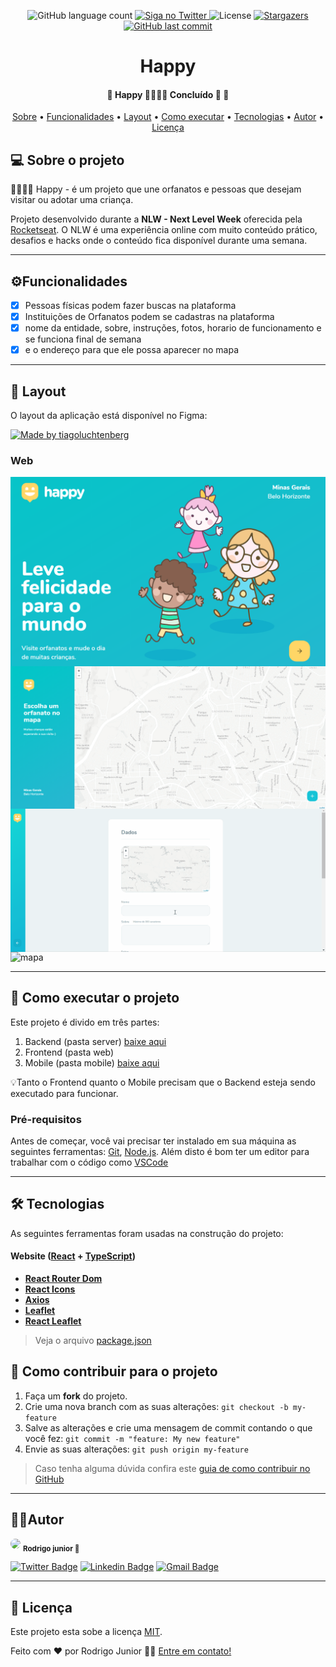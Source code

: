 <p align="center">
  <img alt="GitHub language count"
  src="https://img.shields.io/badge/languages-2-green">

  <a href="https://twitter.com/Legend_Attack">
    <img alt="Siga no Twitter" src="https://img.shields.io/twitter/url?style=social&url=https%3A%2F%2Ftwitter.com%2FLegend_Attack">
  </a>

  <img alt="License" src="https://img.shields.io/badge/license-MIT-brightgreen">
   <a href="https://github.com/RodrigoJuniorLiyah/Happy---Rocketseat/stargazers">
    <img alt="Stargazers" src="https://img.shields.io/github/stars/RodrigoJuniorLiyah/Happy---Rocketseat?style=social">
  </a>

  <a href="https://github.com/RodrigoJuniorLiyah/Happy---Rocketseat/commits/master">
    <img alt="GitHub last commit" src="https://img.shields.io/github/last-commit/RodrigoJuniorLiyah/Happy---Rocketseat">
  </a>
</p>

<h1 align="center">
  Happy
</h1>

<h4 align="center"> 
	🚧  Happy 🧍‍♀️🧍‍♂️ Concluído 🚀 🚧
</h4>

<p align="center">
 <a href="#-sobre-o-projeto">Sobre</a> •
 <a href="#-funcionalidades">Funcionalidades</a> •
 <a href="#-layout">Layout</a> • 
 <a href="#-como-executar-o-projeto">Como executar</a> • 
 <a href="#-tecnologias">Tecnologias</a> • 
 <a href="#-autor">Autor</a> • 
 <a href="#user-content--licença">Licença</a>
</p>

## 💻 Sobre o projeto

🧍‍♀️🧍‍♂️ Happy - é um projeto que une orfanatos e pessoas que desejam visitar ou adotar uma criança.

Projeto desenvolvido durante a **NLW - Next Level Week** oferecida pela [Rocketseat](https://blog.rocketseat.com.br/primeira-next-level-week/).
O NLW é uma experiência online com muito conteúdo prático, desafios e hacks onde o conteúdo fica disponível durante uma semana.

---

## ⚙️Funcionalidades

- [x] Pessoas físicas podem fazer buscas na plataforma
- [x] Instituições de Orfanatos podem se cadastras na plataforma
- [x] nome da entidade, sobre, instruções, fotos, horario de funcionamento e se funciona final de semana
- [x] e o endereço para que ele possa aparecer no mapa

---

## 🎨 Layout

O layout da aplicação está disponível no Figma:

<a href="https://www.figma.com/file/Roc3HPgLlAgqiPAX5nSj4y/Happy-Web-(Copy)?node-id=0%3A1">
  <img alt="Made by tiagoluchtenberg" src="https://img.shields.io/badge/Acessar%20Layout%20-Figma-%2304D361">
</a>

### Web

<p align="center" style="display: flex; align-items: flex-start; justify-content: center;flex-direction: column">
<img alt="NLW" title="#NextLevelWeek" src="./assets/banner.png">
<img alt="mapa" title="mapa Happy" src="./assets/mapa.png">
<img alt="cadastro" title="cadastro Happy" src="./assets/cadastro.gif">
<img alt="mapa" title="mapa Happy" src="./assets/mapagif.gif">
</p>

---

## 🚀 Como executar o projeto

Este projeto é divido em três partes:
1. Backend (pasta server) <a href="/">baixe aqui</a>
2. Frontend (pasta web)
3. Mobile (pasta mobile) <a href="/">baixe aqui</a>

💡Tanto o Frontend quanto o Mobile precisam que o Backend esteja sendo executado para funcionar.

### Pré-requisitos

Antes de começar, você vai precisar ter instalado em sua máquina as seguintes ferramentas:
[Git](https://git-scm.com), [Node.js](https://nodejs.org/en/).
Além disto é bom ter um editor para trabalhar com o código como [VSCode](https://code.visualstudio.com/)

---

## 🛠 Tecnologias

As seguintes ferramentas foram usadas na construção do projeto:

#### **Website** ([React](https://reactjs.org/) + [TypeScript](https://www.typescriptlang.org/))

- **[React Router Dom](https://github.com/ReactTraining/react-router/tree/master/packages/react-router-dom)**
- **[React Icons](https://react-icons.github.io/react-icons/)**
- **[Axios](https://github.com/axios/axios)**
- **[Leaflet](https://react-leaflet.js.org/en/)**
- **[React Leaflet](https://react-leaflet.js.org/)**

> Veja o arquivo [package.json](https://github.com/RodrigoJuniorLiyah/Happy---Rocketseat/blob/master/package.json)

## 💪 Como contribuir para o projeto

1. Faça um **fork** do projeto.
2. Crie uma nova branch com as suas alterações: `git checkout -b my-feature`
3. Salve as alterações e crie uma mensagem de commit contando o que você fez: `git commit -m "feature: My new feature"`
4. Envie as suas alterações: `git push origin my-feature`

  > Caso tenha alguma dúvida confira este [guia de como contribuir no GitHub](./CONTRIBUTING.md)
---

## 🐱‍👤Autor

 <img style="border-radius: 50%;" src="https://avatars3.githubusercontent.com/u/58194578?s=460&u=2cce4cfe93c827e033d632f223d61ffebc496c00&v=4" width="100px;"/>
 <sub><b>Rodrigo junior 🚀</b></sub>
 <br />

[![Twitter Badge](https://img.shields.io/badge/-@Legend_Attack-1ca0f1?style=flat-square&labelColor=1ca0f1&logo=twitter&logoColor=white&link=https://twitter.com/tgmarinho)](https://twitter.com/Legend_Attack) [![Linkedin Badge](https://img.shields.io/badge/-Rodrigo-blue?style=flat-square&logo=Linkedin&logoColor=white&link=https://www.linkedin.com/in/rodrigo-junior/)](https://www.linkedin.com/in/rodrigo-junior-969184166/)
[![Gmail Badge](https://img.shields.io/badge/-rodrigohtxpro@gmail.com-c14438?style=flat-square&logo=Gmail&logoColor=white&link=mailto:rodrigohtxpro@gmail.com)](mailto:rodrigohtxpro@gmail.com)

---

## 📝 Licença

Este projeto esta sobe a licença [MIT](./LICENSE).

Feito com ❤️ por Rodrigo Junior 👋🏽 [Entre em contato!](https://www.linkedin.com/in/rodrigo-junior-969184166/)
